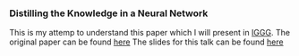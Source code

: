 ### Distilling the Knowledge in a Neural Network

This is my attemp to understand this paper which I will present in [IGGG](http://www2.ift.ulaval.ca/~pgiguere/rgroup/readingGroup2015.html).
The original paper can be found [here](https://arxiv.org/pdf/1503.02531.pdf)
The slides for this talk can be found [here](https://docs.google.com/presentation/d/1CQWsIwpZQUITipQaRLO7yZkLer99eUPKkViazmriA4U/edit?usp=sharing)  
